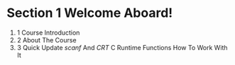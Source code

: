# Section 1 Welcome Aboard!

1. 1 Course Introduction
2. 2 About The Course
3. 3 Quick Update _scanf_ And _CRT_ C Runtime Functions How To Work With It
